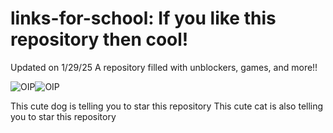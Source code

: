 # links-for-school: If you like this repository then cool!
Updated on 1/29/25
A repository filled with unblockers, games, and more!! 

![OIP](https://github.com/user-attachments/assets/254301e1-791c-43e7-885c-91227faf7225)![OIP](https://github.com/user-attachments/assets/d804bfad-867d-49af-8f6f-96af29e98fe0)

This cute dog is telling you to star this repository This cute cat is also telling you to star this repository
